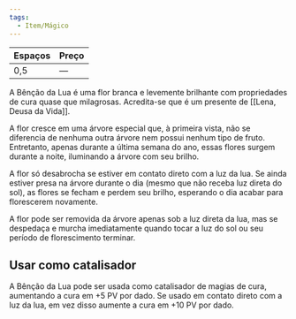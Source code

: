 ```yaml
---
tags:
  - Item/Mágico
---
```


| Espaços | Preço |
| ------- | ----- |
| 0,5     | —     |

A Bênção da Lua é uma flor branca e levemente brilhante com propriedades de cura quase que milagrosas. Acredita-se que é um presente de [[Lena, Deusa da Vida]].

A flor cresce em uma árvore especial que, à primeira vista, não se diferencia de nenhuma outra árvore nem possui nenhum tipo de fruto. Entretanto, apenas durante a última semana do ano, essas flores surgem durante a noite, iluminando a árvore com seu brilho.

A flor só desabrocha se estiver em contato direto com a luz da lua. Se ainda estiver presa na árvore durante o dia (mesmo que não receba luz direta do sol), as flores se fecham e perdem seu brilho, esperando o dia acabar para florescerem novamente.

A flor pode ser removida da árvore apenas sob a luz direta da lua, mas se despedaça e murcha imediatamente quando tocar a luz do sol ou seu período de florescimento terminar.

## Usar como catalisador
A Bênção da Lua pode ser usada como catalisador de magias de cura, aumentando a cura em +5 PV por dado. Se usado em contato direto com a luz da lua, em vez disso aumente a cura em +10 PV por dado.

